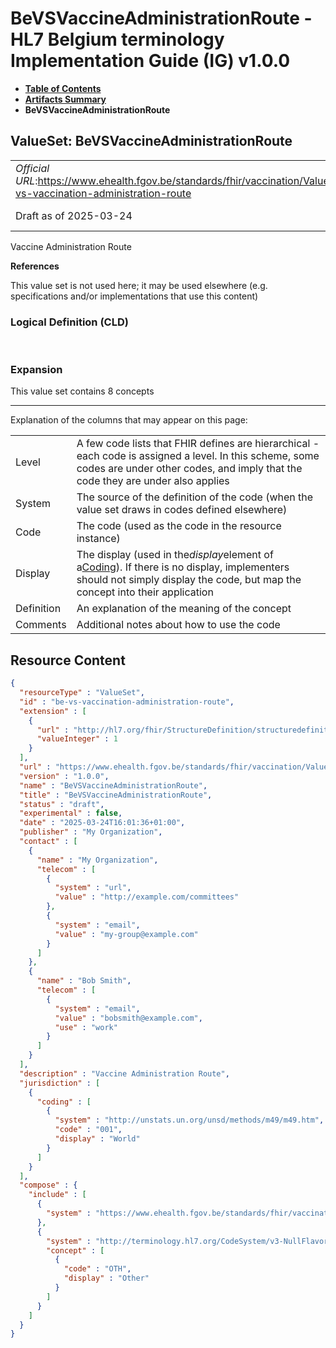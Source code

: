 # BeVSVaccineAdministrationRoute - HL7 Belgium terminology Implementation Guide (IG) v1.0.0

* [**Table of Contents**](toc.md)
* [**Artifacts Summary**](artifacts.md)
* **BeVSVaccineAdministrationRoute**

## ValueSet: BeVSVaccineAdministrationRoute 

| | | |
| :--- | :--- | :--- |
| *Official URL*:https://www.ehealth.fgov.be/standards/fhir/vaccination/ValueSet/be-vs-vaccination-administration-route | *Version*:1.0.0 | |
| Draft as of 2025-03-24 | [Maturity Level](http://hl7.org/fhir/versions.html#maturity): 1 | *Computable Name*:BeVSVaccineAdministrationRoute |

 
Vaccine Administration Route 

 **References** 

This value set is not used here; it may be used elsewhere (e.g. specifications and/or implementations that use this content)

### Logical Definition (CLD)

 

### Expansion

This value set contains 8 concepts

-------

 Explanation of the columns that may appear on this page: 

| | |
| :--- | :--- |
| Level | A few code lists that FHIR defines are hierarchical - each code is assigned a level. In this scheme, some codes are under other codes, and imply that the code they are under also applies |
| System | The source of the definition of the code (when the value set draws in codes defined elsewhere) |
| Code | The code (used as the code in the resource instance) |
| Display | The display (used in the*display*element of a[Coding](http://hl7.org/fhir/R4/datatypes.html#Coding)). If there is no display, implementers should not simply display the code, but map the concept into their application |
| Definition | An explanation of the meaning of the concept |
| Comments | Additional notes about how to use the code |



## Resource Content

```json
{
  "resourceType" : "ValueSet",
  "id" : "be-vs-vaccination-administration-route",
  "extension" : [
    {
      "url" : "http://hl7.org/fhir/StructureDefinition/structuredefinition-fmm",
      "valueInteger" : 1
    }
  ],
  "url" : "https://www.ehealth.fgov.be/standards/fhir/vaccination/ValueSet/be-vs-vaccination-administration-route",
  "version" : "1.0.0",
  "name" : "BeVSVaccineAdministrationRoute",
  "title" : "BeVSVaccineAdministrationRoute",
  "status" : "draft",
  "experimental" : false,
  "date" : "2025-03-24T16:01:36+01:00",
  "publisher" : "My Organization",
  "contact" : [
    {
      "name" : "My Organization",
      "telecom" : [
        {
          "system" : "url",
          "value" : "http://example.com/committees"
        },
        {
          "system" : "email",
          "value" : "my-group@example.com"
        }
      ]
    },
    {
      "name" : "Bob Smith",
      "telecom" : [
        {
          "system" : "email",
          "value" : "bobsmith@example.com",
          "use" : "work"
        }
      ]
    }
  ],
  "description" : "Vaccine Administration Route",
  "jurisdiction" : [
    {
      "coding" : [
        {
          "system" : "http://unstats.un.org/unsd/methods/m49/m49.htm",
          "code" : "001",
          "display" : "World"
        }
      ]
    }
  ],
  "compose" : {
    "include" : [
      {
        "system" : "https://www.ehealth.fgov.be/standards/fhir/vaccination/CodeSystem/be-cs-vaccination-administration-route"
      },
      {
        "system" : "http://terminology.hl7.org/CodeSystem/v3-NullFlavor",
        "concept" : [
          {
            "code" : "OTH",
            "display" : "Other"
          }
        ]
      }
    ]
  }
}

```
